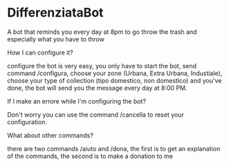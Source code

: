 # DifferenziataBot
A bot that reminds you every day at 8pm to go throw the trash and especially what you have to throw

How I can configure it?

configure the bot is very easy, you only have to start the bot, send command /configura,
choose your zone (Urbana, Extra Urbana, Industiale), choose your type of collection (tipo domestico, non domestico)
and you've done, the bot will send you the message every day at 8:00 PM.

If I make an errore while I'm configuring the bot?

Don't worry you can use the command /cancella to reset your configuration.

What about other commands?

there are two commands /aiuto and /dona, the first is to get an explanation of the commands, the second is to make a donation to me

